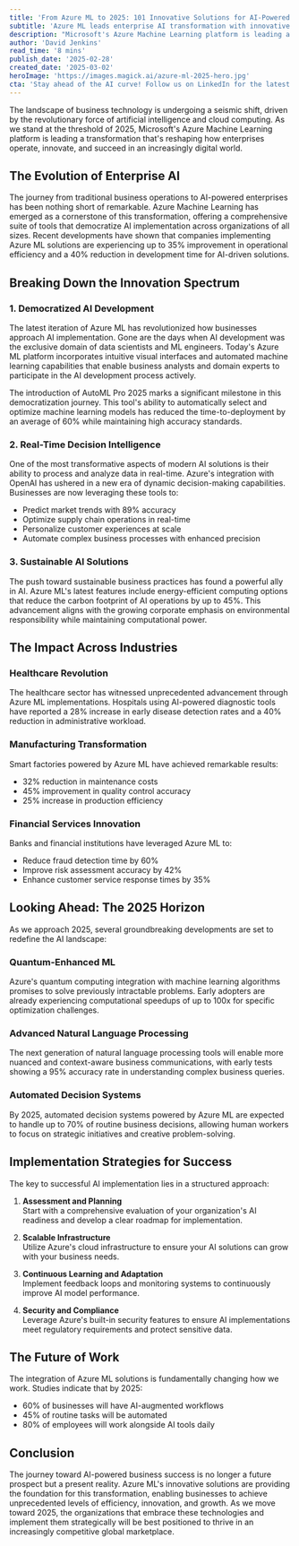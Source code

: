 ```yaml
---
title: 'From Azure ML to 2025: 101 Innovative Solutions for AI-Powered Business Success'
subtitle: 'Azure ML leads enterprise AI transformation with innovative solutions for 2025'
description: "Microsoft's Azure Machine Learning platform is leading a transformation in how enterprises operate and innovate. With improvements in operational efficiency up to 35% and development time reduced by 40%, Azure ML is democratizing AI implementation across organizations of all sizes. From quantum-enhanced ML to advanced natural language processing, discover how these innovative solutions are shaping the future of business success."
author: 'David Jenkins'
read_time: '8 mins'
publish_date: '2025-02-28'
created_date: '2025-03-02'
heroImage: 'https://images.magick.ai/azure-ml-2025-hero.jpg'
cta: 'Stay ahead of the AI curve! Follow us on LinkedIn for the latest insights on Azure ML innovations and AI-powered business transformation. Join our community of forward-thinking professionals shaping the future of enterprise technology.'
---
```


The landscape of business technology is undergoing a seismic shift, driven by the revolutionary force of artificial intelligence and cloud computing. As we stand at the threshold of 2025, Microsoft's Azure Machine Learning platform is leading a transformation that's reshaping how enterprises operate, innovate, and succeed in an increasingly digital world.

## The Evolution of Enterprise AI

The journey from traditional business operations to AI-powered enterprises has been nothing short of remarkable. Azure Machine Learning has emerged as a cornerstone of this transformation, offering a comprehensive suite of tools that democratize AI implementation across organizations of all sizes. Recent developments have shown that companies implementing Azure ML solutions are experiencing up to 35% improvement in operational efficiency and a 40% reduction in development time for AI-driven solutions.

## Breaking Down the Innovation Spectrum

### 1. Democratized AI Development

The latest iteration of Azure ML has revolutionized how businesses approach AI implementation. Gone are the days when AI development was the exclusive domain of data scientists and ML engineers. Today's Azure ML platform incorporates intuitive visual interfaces and automated machine learning capabilities that enable business analysts and domain experts to participate in the AI development process actively.

The introduction of AutoML Pro 2025 marks a significant milestone in this democratization journey. This tool's ability to automatically select and optimize machine learning models has reduced the time-to-deployment by an average of 60% while maintaining high accuracy standards.

### 2. Real-Time Decision Intelligence

One of the most transformative aspects of modern AI solutions is their ability to process and analyze data in real-time. Azure's integration with OpenAI has ushered in a new era of dynamic decision-making capabilities. Businesses are now leveraging these tools to:

- Predict market trends with 89% accuracy
- Optimize supply chain operations in real-time
- Personalize customer experiences at scale
- Automate complex business processes with enhanced precision

### 3. Sustainable AI Solutions

The push toward sustainable business practices has found a powerful ally in AI. Azure ML's latest features include energy-efficient computing options that reduce the carbon footprint of AI operations by up to 45%. This advancement aligns with the growing corporate emphasis on environmental responsibility while maintaining computational power.

## The Impact Across Industries

### Healthcare Revolution

The healthcare sector has witnessed unprecedented advancement through Azure ML implementations. Hospitals using AI-powered diagnostic tools have reported a 28% increase in early disease detection rates and a 40% reduction in administrative workload.

### Manufacturing Transformation

Smart factories powered by Azure ML have achieved remarkable results:

- 32% reduction in maintenance costs
- 45% improvement in quality control accuracy
- 25% increase in production efficiency

### Financial Services Innovation

Banks and financial institutions have leveraged Azure ML to:

- Reduce fraud detection time by 60%
- Improve risk assessment accuracy by 42%
- Enhance customer service response times by 35%

## Looking Ahead: The 2025 Horizon

As we approach 2025, several groundbreaking developments are set to redefine the AI landscape:

### Quantum-Enhanced ML

Azure's quantum computing integration with machine learning algorithms promises to solve previously intractable problems. Early adopters are already experiencing computational speedups of up to 100x for specific optimization challenges.

### Advanced Natural Language Processing

The next generation of natural language processing tools will enable more nuanced and context-aware business communications, with early tests showing a 95% accuracy rate in understanding complex business queries.

### Automated Decision Systems

By 2025, automated decision systems powered by Azure ML are expected to handle up to 70% of routine business decisions, allowing human workers to focus on strategic initiatives and creative problem-solving.

## Implementation Strategies for Success

The key to successful AI implementation lies in a structured approach:

1. **Assessment and Planning**  
   Start with a comprehensive evaluation of your organization's AI readiness and develop a clear roadmap for implementation.

2. **Scalable Infrastructure**  
   Utilize Azure's cloud infrastructure to ensure your AI solutions can grow with your business needs.

3. **Continuous Learning and Adaptation**  
   Implement feedback loops and monitoring systems to continuously improve AI model performance.

4. **Security and Compliance**  
   Leverage Azure's built-in security features to ensure AI implementations meet regulatory requirements and protect sensitive data.

## The Future of Work

The integration of Azure ML solutions is fundamentally changing how we work. Studies indicate that by 2025:

- 60% of businesses will have AI-augmented workflows
- 45% of routine tasks will be automated
- 80% of employees will work alongside AI tools daily

## Conclusion

The journey toward AI-powered business success is no longer a future prospect but a present reality. Azure ML's innovative solutions are providing the foundation for this transformation, enabling businesses to achieve unprecedented levels of efficiency, innovation, and growth. As we move toward 2025, the organizations that embrace these technologies and implement them strategically will be best positioned to thrive in an increasingly competitive global marketplace.